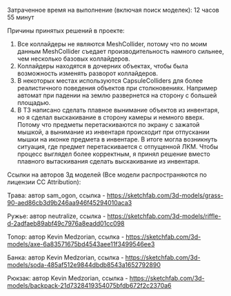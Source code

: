 Затраченное время на выполнение (включая поиск моделек): 12 часов 55 минут

Причины принятых решений в проекте:
1. Все коллайдеры не являются MeshCollider, потому что по моим данным MeshCollider съедает производительность намного сильнее, чем несколько базовых коллайдеров.
2. Коллайдеры находятся в дочерних объектах, чтобы была возможность изменять разворот коллайдеров.
3. В некоторых местах используются CapsuleColliders для более реалистичного поведения объектов при столкновениях. Например автомат при падении на землю развернется на сторону с большей площадью.
4. В ТЗ написано сделать плавное вынимание объектов из инвентаря, но я сделал выскакивание в сторону камеры и немного вверх. Потому что предметы перетаскиваются по экрану с зажатой мышкой, а вынимание из инвентаря происходит при отпускании мышки на иконке предмета в инвентаре. В итоге могла возникнуть ситуация, где предмет перетаскивается с отпущенной ЛКМ. Чтобы процесс выглядел более корректным, я принял решение вместо плавного вытаскивания сделать выскакивание из инвентаря.



Ссылки на авторов 3д моделей (Все модели распространяются по лицензии CC Attribution):

Трава: автор sam_ogon, ссылка - https://sketchfab.com/3d-models/grass-90-aed86cb3d9b246aa946f45294010aca3

Ружье: автор neutralize, ссылка - https://sketchfab.com/3d-models/riffle-d-2adfaeb89abf49c7976a8eadd01cc098

Топор: автор Kevin Medzorian, ссылка - https://sketchfab.com/3d-models/axe-6a83571675bd4543aee11f3499546ee3

Банка: автор Kevin Medzorian, ссылка - https://sketchfab.com/3d-models/soda-485af512e9844dbdb8543a1652792890

Рюкзак: автор Kevin Medzorian, ссылка - https://sketchfab.com/3d-models/backpack-21d7328419354075bfdb672f2c2370a6
